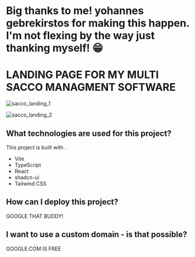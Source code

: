 # Big thanks to me! yohannes gebrekirstos for making this happen. I'm not flexing by the way just thanking myself! 😁

# LANDING PAGE FOR MY MULTI SACCO MANAGMENT SOFTWARE

![sacco_landing_1](https://github.com/user-attachments/assets/b1b1f096-900e-45ce-9425-423d069d2ef2)


![sacco_landing_2](https://github.com/user-attachments/assets/10d2b5d2-01db-4355-8a8a-5e7376cb307f)


## What technologies are used for this project?

This project is built with .

- Vite
- TypeScript
- React
- shadcn-ui
- Tailwind CSS

## How can I deploy this project?

GOOGLE THAT BUDDY!

## I want to use a custom domain - is that possible?

GOOGLE.COM IS FREE



